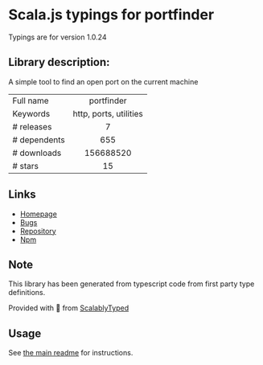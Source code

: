 
# Scala.js typings for portfinder

Typings are for version 1.0.24

## Library description:
A simple tool to find an open port on the current machine

|                    |                 |
| ------------------ | :-------------: |
| Full name          | portfinder |
| Keywords           | http, ports, utilities |
| # releases         | 7 |
| # dependents       | 655 |
| # downloads        | 156688520 |
| # stars            | 15 |

## Links
- [Homepage](https://github.com/indexzero/node-portfinder#readme)
- [Bugs](https://github.com/indexzero/node-portfinder/issues)
- [Repository](https://github.com/indexzero/node-portfinder)
- [Npm](https://www.npmjs.com/package/portfinder)
    


## Note
This library has been generated from typescript code from first party type definitions.

Provided with :purple_heart: from [ScalablyTyped](https://github.com/oyvindberg/ScalablyTyped)

## Usage
See [the main readme](../../readme.md) for instructions.


